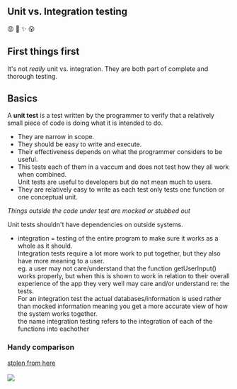 ## Unit vs. Integration testing
:rage: :facepunch: :sparkles: :dizzy_face:

## First things first
It's not _really_ unit vs. integration. They are both part of complete and thorough testing. 

Basics
---
A **unit test** is a test written by the programmer to verify that a relatively small piece of code is doing what it is intended to do.

* They are narrow in scope.
* They should be easy to write and execute.
* Their effectiveness depends on what the programmer considers to be useful.
* This tests each of them in a vaccum and does not test how they all work when combined. <br>
Unit tests are useful to developers but do not mean much to users. <br>
* They are relatively easy to write as each test only tests one function or one conceptual unit. <br>



*Things outside the code under test are mocked or stubbed out*

Unit tests shouldn't have dependencies on outside systems.


* integration = testing of the entire program to make sure it works as a whole as it should. <br>
Integration tests require a lot more work to put together, but they also have more meaning to a user. <br>
eg. a user may not care/understand that the function getUserInput() works properly, but when this is shown to work in relation to their overall experience of the app they very well may care and/or understand re: the tests. <br>
For an integration test the actual databases/information is used rather than mocked information meaning you get a more accurate view of how the system works together.<br>
the name integration testing refers to the integration of each of the functions into eachother

### Handy comparison
[stolen from here](http://www.softwaretestingclass.com/what-is-difference-between-unit-testing-and-integration-testing/)
 <br> <br>
![](/assets/unit--v-int-image.png)

